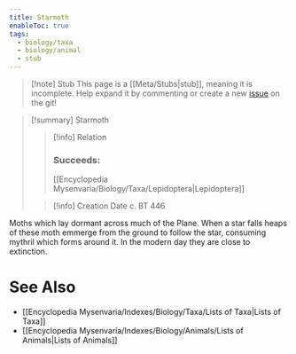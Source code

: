 ```yaml
---
title: Starmoth
enableToc: true
tags:
  - biology/taxa
  - biology/animal
  - stub
---
```


> [!note] Stub
> This page is a [[Meta/Stubs|stub]], meaning it is incomplete. Help expand it by commenting or create a new [issue](https://github.com/RagtimeGal/quartz--encyclopedia-mysenvaria/issues/new/choose) on the git!


> [!summary] Starmoth
> > [!info] Relation
> > ### Succeeds:
> > [[Encyclopedia Mysenvaria/Biology/Taxa/Lepidoptera|Lepidoptera]]
>
> > [!info] Creation Date
> > c. BT 446

Moths which lay dormant across much of the Plane. When a star falls heaps of these moth emmerge from the ground to follow the star, consuming mythril which forms around it. In the modern day they are close to extinction.

# See Also
- [[Encyclopedia Mysenvaria/Indexes/Biology/Taxa/Lists of Taxa|Lists of Taxa]]
- [[Encyclopedia Mysenvaria/Indexes/Biology/Animals/Lists of Animals|Lists of Animals]]
